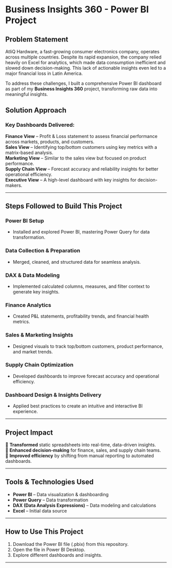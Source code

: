 # Business Insights 360 - Power BI Project

## Problem Statement

AtliQ Hardware, a fast-growing consumer electronics company, operates across multiple countries. Despite its rapid expansion, the company relied heavily on Excel for analytics, which made data consumption inefficient and slowed down decision-making. This lack of actionable insights even led to a major financial loss in Latin America.

To address these challenges, I built a comprehensive Power BI dashboard as part of my **Business Insights 360** project, transforming raw data into meaningful insights.

## Solution Approach

### Key Dashboards Delivered:

**Finance View** – Profit & Loss statement to assess financial performance across markets, products, and customers.\
**Sales View** – Identifying top/bottom customers using key metrics with a matrix-based analysis.\
**Marketing View** – Similar to the sales view but focused on product performance.\
**Supply Chain View** – Forecast accuracy and reliability insights for better operational efficiency.\
**Executive View** – A high-level dashboard with key insights for decision-makers.

---

## Steps Followed to Build This Project

### Power BI Setup

- Installed and explored Power BI, mastering Power Query for data transformation.

### Data Collection & Preparation

- Merged, cleaned, and structured data for seamless analysis.

### DAX & Data Modeling

- Implemented calculated columns, measures, and filter context to generate key insights.

### Finance Analytics

- Created P&L statements, profitability trends, and financial health metrics.

### Sales & Marketing Insights

- Designed visuals to track top/bottom customers, product performance, and market trends.

###  Supply Chain Optimization

- Developed dashboards to improve forecast accuracy and operational efficiency.

### Dashboard Design & Insights Delivery

- Applied best practices to create an intuitive and interactive BI experience.

---

## Project Impact

📌 **Transformed** static spreadsheets into real-time, data-driven insights.\
📌 **Enhanced decision-making** for finance, sales, and supply chain teams.\
📌 **Improved efficiency** by shifting from manual reporting to automated dashboards.

---

## Tools & Technologies Used

- **Power BI** – Data visualization & dashboarding
- **Power Query** – Data transformation
- **DAX (Data Analysis Expressions)** – Data modeling and calculations
- **Excel** – Initial data source

---

## How to Use This Project

1. Download the Power BI file (.pbix) from this repository.
2. Open the file in Power BI Desktop.
3. Explore different dashboards and insights.

---

